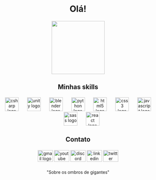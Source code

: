 <h1 align="center">Olá!</h1>

###

<div align="center">
  <img height="175" src="https://media1.tenor.com/m/PCOQEeedgE0AAAAd/yuuki-sao.gif"  />
</div>

###

<h2 align="center">Minhas skills</h2>

###

<div align="center">
  <img src="https://cdn.jsdelivr.net/gh/devicons/devicon/icons/csharp/csharp-original.svg" height="45" alt="csharp logo"  />
  <img width="20" />
  <img src="https://cdn.jsdelivr.net/gh/devicons/devicon/icons/unity/unity-original.svg" height="45" alt="unity logo"  />
  <img width="20" />
  <img src="https://cdn.jsdelivr.net/gh/devicons/devicon/icons/blender/blender-original.svg" height="45" alt="blender logo"  />
  <img width="20" />
  <img src="https://cdn.jsdelivr.net/gh/devicons/devicon/icons/python/python-original.svg" height="45" alt="python logo"  />
  <img width="20" />
  <img src="https://cdn.jsdelivr.net/gh/devicons/devicon/icons/html5/html5-original.svg" height="45" alt="html5 logo"  />
  <img width="20" />
  <img src="https://cdn.jsdelivr.net/gh/devicons/devicon/icons/css3/css3-original.svg" height="45" alt="css3 logo"  />
  <img width="20" />
  <img src="https://cdn.jsdelivr.net/gh/devicons/devicon/icons/javascript/javascript-original.svg" height="45" alt="javascript logo"  />
  <img width="20" />
  <img src="https://cdn.jsdelivr.net/gh/devicons/devicon/icons/sass/sass-original.svg" height="45" alt="sass logo"  />
  <img width="20" />
  <img src="https://cdn.jsdelivr.net/gh/devicons/devicon/icons/react/react-original.svg" height="45" alt="react logo"  />
</div>

###

<h2 align="center">Contato</h2>

###

<div align="center">
  <a href="mailto:ahenrique301204@gmail.com"><img src="https://raw.githubusercontent.com/maurodesouza/profile-readme-generator/master/src/assets/icons/social/gmail/default.svg" width="50" height="38" alt="gmail logo"  /></a>
  <img src="https://raw.githubusercontent.com/maurodesouza/profile-readme-generator/master/src/assets/icons/social/youtube/default.svg" width="50" height="38" alt="youtube logo"  />
  <img src="https://raw.githubusercontent.com/maurodesouza/profile-readme-generator/master/src/assets/icons/social/discord/default.svg" width="50" height="38" alt="discord logo"  />
  <a href="https://www.linkedin.com/in/asheley-henrique/" target="_blank"><img src="https://raw.githubusercontent.com/maurodesouza/profile-readme-generator/master/src/assets/icons/social/linkedin/default.svg" width="50" height="38" alt="linkedin logo"  /></a>
  <a href="https://x.com/zhenrytm" target="_blank" target="_blank"><img src="https://raw.githubusercontent.com/maurodesouza/profile-readme-generator/master/src/assets/icons/social/twitter/default.svg" width="50" height="38" alt="twitter logo"  /></a>
</div>

###

<p align="center">"Sobre os ombros de gigantes"</p>

###
